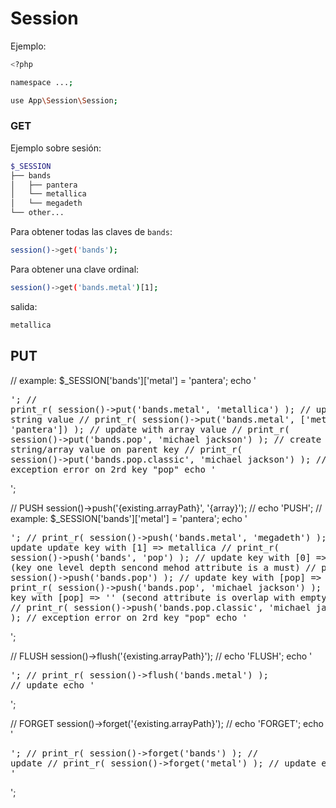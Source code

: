 # Session


Ejemplo:

```bash
<?php

namespace ...;

use App\Session\Session;

```

### GET 
Ejemplo sobre sesión:
```bash
$_SESSION
├── bands
│   ├── pantera
│   └── metallica
│   └── megadeth
└── other...
```
Para obtener todas las claves de `bands`:
```bash
session()->get('bands');
```
Para obtener una clave ordinal:
```bash
session()->get('bands.metal')[1];
```
salida:
```bash
metallica
```

## PUT
// example: $_SESSION['bands']['metal'] = 'pantera';
echo '<pre>';
// print_r( session()->put('bands.metal', 'metallica') );                   // update with string value
// print_r( session()->put('bands.metal', ['metallica', 'pantera']) );      // update with array value
// print_r( session()->put('bands.pop', 'michael jackson') );               // create new string/array value on parent key
// print_r( session()->put('bands.pop.classic', 'michael jackson') );       // exception error on 2rd key "pop"
echo '</pre>';

// PUSH session()->push('{existing.arrayPath}', '{array}'); //
echo 'PUSH';
// example: $_SESSION['bands']['metal'] = 'pantera';
echo '<pre>';
// print_r( session()->push('bands.metal', 'megadeth') );               // update update key with [1] => metallica
// print_r( session()->push('bands', 'pop') );                          // update key with [0] => pop (key one level depth sencond mehod attribute is a must)
// print_r( session()->push('bands.pop') );                             // update key with [pop] => ''
// print_r( session()->push('bands.pop', 'michael jackson') );          // update key with [pop] => '' (second attribute is overlap with empty value)
// print_r( session()->push('bands.pop.classic', 'michael jackson') );  // exception error on 2rd key "pop"
echo '</pre>';

// FLUSH session()->flush('{existing.arrayPath}'); //
echo 'FLUSH';
echo '<pre>';
// print_r( session()->flush('bands.metal') ); // update
echo '</pre>';

// FORGET session()->forget('{existing.arrayPath}'); //
echo 'FORGET';
echo '<pre>';
// print_r( session()->forget('bands') ); // update
// print_r( session()->forget('metal') ); // update
echo '</pre>';


